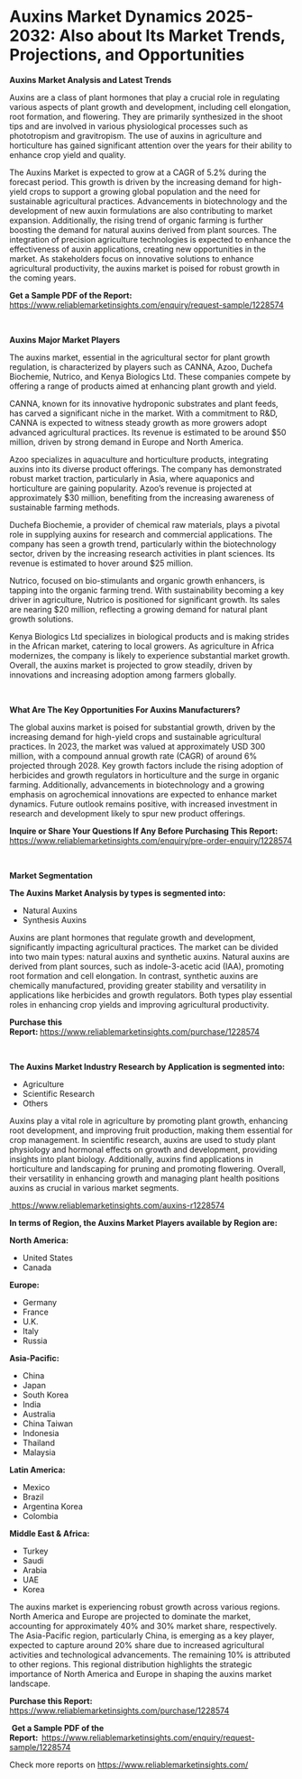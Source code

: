 <p><h1>Auxins Market Dynamics 2025-2032: Also about Its Market Trends, Projections, and Opportunities</h1></p><p><strong>Auxins Market Analysis and Latest Trends</strong></p>
<p><p>Auxins are a class of plant hormones that play a crucial role in regulating various aspects of plant growth and development, including cell elongation, root formation, and flowering. They are primarily synthesized in the shoot tips and are involved in various physiological processes such as phototropism and gravitropism. The use of auxins in agriculture and horticulture has gained significant attention over the years for their ability to enhance crop yield and quality.</p><p>The Auxins Market is expected to grow at a CAGR of 5.2% during the forecast period. This growth is driven by the increasing demand for high-yield crops to support a growing global population and the need for sustainable agricultural practices. Advancements in biotechnology and the development of new auxin formulations are also contributing to market expansion. Additionally, the rising trend of organic farming is further boosting the demand for natural auxins derived from plant sources. The integration of precision agriculture technologies is expected to enhance the effectiveness of auxin applications, creating new opportunities in the market. As stakeholders focus on innovative solutions to enhance agricultural productivity, the auxins market is poised for robust growth in the coming years.</p></p>
<p><strong>Get a Sample PDF of the Report:&nbsp;</strong> <a href="https://www.reliablemarketinsights.com/enquiry/request-sample/1228574?utm_campaign=3295&utm_medium=2&utm_source=Github&utm_content=ia&utm_term=01042025&utm_id=auxins">https://www.reliablemarketinsights.com/enquiry/request-sample/1228574</a></p>
<p>&nbsp;</p>
<p><strong>Auxins Major Market Players</strong></p>
<p><p>The auxins market, essential in the agricultural sector for plant growth regulation, is characterized by players such as CANNA, Azoo, Duchefa Biochemie, Nutrico, and Kenya Biologics Ltd. These companies compete by offering a range of products aimed at enhancing plant growth and yield.</p><p>CANNA, known for its innovative hydroponic substrates and plant feeds, has carved a significant niche in the market. With a commitment to R&D, CANNA is expected to witness steady growth as more growers adopt advanced agricultural practices. Its revenue is estimated to be around $50 million, driven by strong demand in Europe and North America.</p><p>Azoo specializes in aquaculture and horticulture products, integrating auxins into its diverse product offerings. The company has demonstrated robust market traction, particularly in Asia, where aquaponics and horticulture are gaining popularity. Azoo’s revenue is projected at approximately $30 million, benefiting from the increasing awareness of sustainable farming methods.</p><p>Duchefa Biochemie, a provider of chemical raw materials, plays a pivotal role in supplying auxins for research and commercial applications. The company has seen a growth trend, particularly within the biotechnology sector, driven by the increasing research activities in plant sciences. Its revenue is estimated to hover around $25 million.</p><p>Nutrico, focused on bio-stimulants and organic growth enhancers, is tapping into the organic farming trend. With sustainability becoming a key driver in agriculture, Nutrico is positioned for significant growth. Its sales are nearing $20 million, reflecting a growing demand for natural plant growth solutions.</p><p>Kenya Biologics Ltd specializes in biological products and is making strides in the African market, catering to local growers. As agriculture in Africa modernizes, the company is likely to experience substantial market growth. Overall, the auxins market is projected to grow steadily, driven by innovations and increasing adoption among farmers globally.</p></p>
<p>&nbsp;</p>
<p><strong>What Are The Key Opportunities For Auxins Manufacturers?</strong></p>
<p><p>The global auxins market is poised for substantial growth, driven by the increasing demand for high-yield crops and sustainable agricultural practices. In 2023, the market was valued at approximately USD 300 million, with a compound annual growth rate (CAGR) of around 6% projected through 2028. Key growth factors include the rising adoption of herbicides and growth regulators in horticulture and the surge in organic farming. Additionally, advancements in biotechnology and a growing emphasis on agrochemical innovations are expected to enhance market dynamics. Future outlook remains positive, with increased investment in research and development likely to spur new product offerings.</p></p>
<p><strong>Inquire or Share Your Questions If Any Before Purchasing This Report:</strong> <a href="https://www.reliablemarketinsights.com/enquiry/pre-order-enquiry/1228574?utm_campaign=3295&utm_medium=2&utm_source=Github&utm_content=ia&utm_term=01042025&utm_id=auxins">https://www.reliablemarketinsights.com/enquiry/pre-order-enquiry/1228574</a></p>
<p>&nbsp;</p>
<p><strong>Market Segmentation</strong></p>
<p><strong>The Auxins Market Analysis by types is segmented into:</strong></p>
<p><ul><li>Natural Auxins</li><li>Synthesis Auxins</li></ul></p>
<p><p>Auxins are plant hormones that regulate growth and development, significantly impacting agricultural practices. The market can be divided into two main types: natural auxins and synthetic auxins. Natural auxins are derived from plant sources, such as indole-3-acetic acid (IAA), promoting root formation and cell elongation. In contrast, synthetic auxins are chemically manufactured, providing greater stability and versatility in applications like herbicides and growth regulators. Both types play essential roles in enhancing crop yields and improving agricultural productivity.</p></p>
<p><strong>Purchase this Report:&nbsp;</strong><a href="https://www.reliablemarketinsights.com/purchase/1228574?utm_campaign=3295&utm_medium=2&utm_source=Github&utm_content=ia&utm_term=01042025&utm_id=auxins">https://www.reliablemarketinsights.com/purchase/1228574</a></p>
<p>&nbsp;</p>
<p><strong>The Auxins Market Industry Research by Application is segmented into:</strong></p>
<p><ul><li>Agriculture</li><li>Scientific Research</li><li>Others</li></ul></p>
<p><p>Auxins play a vital role in agriculture by promoting plant growth, enhancing root development, and improving fruit production, making them essential for crop management. In scientific research, auxins are used to study plant physiology and hormonal effects on growth and development, providing insights into plant biology. Additionally, auxins find applications in horticulture and landscaping for pruning and promoting flowering. Overall, their versatility in enhancing growth and managing plant health positions auxins as crucial in various market segments.</p></p>
<p><a href="https://www.reliablemarketinsights.com/auxins-r1228574?utm_campaign=3295&utm_medium=2&utm_source=Github&utm_content=ia&utm_term=01042025&utm_id=auxins">&nbsp;https://www.reliablemarketinsights.com/auxins-r1228574</a></p>
<p><strong>In terms of Region, the Auxins Market Players available by Region are:</strong></p>
<p>
    <p> <strong> North America: </strong>
        <ul>
            <li>United States</li>
            <li>Canada</li>
        </ul>
        </p> 
    <p> <strong> Europe: </strong>
        <ul>
            <li>Germany</li>
            <li>France</li>
            <li>U.K.</li>
            <li>Italy</li>
            <li>Russia</li>
        </ul>
        </p> 
    <p> <strong> Asia-Pacific: </strong>
        <ul>
            <li>China</li>
            <li>Japan</li>
            <li>South Korea</li>
            <li>India</li>
            <li>Australia</li>
            <li>China Taiwan</li>
            <li>Indonesia</li>
            <li>Thailand</li>
            <li>Malaysia</li>
        </ul>
        </p> 
    <p> <strong> Latin America: </strong>
        <ul>
            <li>Mexico</li>
            <li>Brazil</li>
            <li>Argentina Korea</li>
            <li>Colombia</li>
        </ul>
        </p> 
    <p> <strong> Middle East & Africa: </strong>
        <ul>
            <li>Turkey</li>
            <li>Saudi</li>
            <li>Arabia</li>
            <li>UAE</li>
            <li>Korea</li>
        </ul>
    </p>
    </p>
<p><p>The auxins market is experiencing robust growth across various regions. North America and Europe are projected to dominate the market, accounting for approximately 40% and 30% market share, respectively. The Asia-Pacific region, particularly China, is emerging as a key player, expected to capture around 20% share due to increased agricultural activities and technological advancements. The remaining 10% is attributed to other regions. This regional distribution highlights the strategic importance of North America and Europe in shaping the auxins market landscape.</p></p>
<p><strong>Purchase this Report: </strong><a href="https://www.reliablemarketinsights.com/purchase/1228574?utm_campaign=3295&utm_medium=2&utm_source=Github&utm_content=ia&utm_term=01042025&utm_id=auxins">https://www.reliablemarketinsights.com/purchase/1228574</a></p>
<p>&nbsp;<strong>Get a Sample PDF of the Report:&nbsp;&nbsp;</strong><a href="https://www.reliablemarketinsights.com/enquiry/request-sample/1228574?utm_campaign=3295&utm_medium=2&utm_source=Github&utm_content=ia&utm_term=01042025&utm_id=auxins">https://www.reliablemarketinsights.com/enquiry/request-sample/1228574</a></p>
<p><strong></strong></p>
<p>Check more reports on <a href="https://www.reliablemarketinsights.com/?utm_campaign=3295&utm_medium=2&utm_source=Github&utm_content=ia&utm_term=01042025&utm_id=auxins">https://www.reliablemarketinsights.com/</a></p>